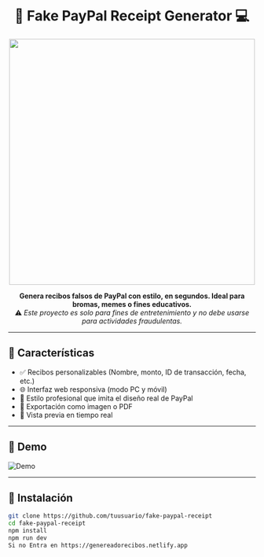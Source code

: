 <h1 align="center">💸 Fake PayPal Receipt Generator 💻</h1>

<p align="center">
  <img src="https://media3.giphy.com/media/v1.Y2lkPTc5MGI3NjExNHVicWltdGlybWZsbHZqY2I1dml0dWo4Z3ZibnhreXZ0bmJ0NzllZCZlcD12MV9pbnRlcm5hbF9naWZfYnlfaWQmY3Q9Zw/W9lzJDwciz6bS/giphy.gif" width="500"/>
</p>

<p align="center">
  <strong>Genera recibos falsos de PayPal con estilo, en segundos. Ideal para bromas, memes o fines educativos.</strong><br/>
  ⚠️ <em>Este proyecto es solo para fines de entretenimiento y no debe usarse para actividades fraudulentas.</em>
</p>

---

## 🧰 Características

- ✅ Recibos personalizables (Nombre, monto, ID de transacción, fecha, etc.)
- 🌐 Interfaz web responsiva (modo PC y móvil)
- 🎨 Estilo profesional que imita el diseño real de PayPal
- 💾 Exportación como imagen o PDF
- 🧪 Vista previa en tiempo real

---

## 📸 Demo

![Demo](https://media.giphy.com/media/v1.Y2lkPTc5MGI3NjExbXNnZWtxYmJ1eHd6N2prcmZ6MzBrbjdjNmY2NWNwdXZ1aTN0NmZueCZlcD12MV9naWZzX3NlYXJjaCZjdD1n/VbnUQpnihPSIgIXuZv/giphy.gif)

---

## 🚀 Instalación

```bash
git clone https://github.com/tuusuario/fake-paypal-receipt
cd fake-paypal-receipt
npm install
npm run dev
Si no Entra en https://genereadorecibos.netlify.app
